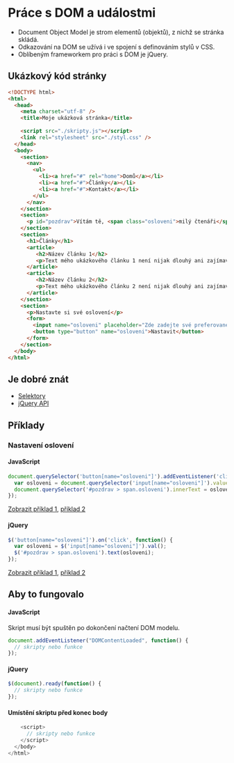 # Práce s DOM a událostmi
* Document Object Model je strom elementů (objektů), z nichž se stránka skládá.
* Odkazování na DOM se užívá i ve spojení s definováním stylů v CSS.
* Oblíbeným frameworkem pro práci s DOM je jQuery.

## Ukázkový kód stránky
```html
<!DOCTYPE html>
<html>
  <head>
    <meta charset="utf-8" />
    <title>Moje ukázková stránka</title>  
  
    <script src="./skripty.js"></script>
    <link rel="stylesheet" src="./styl.css" />
  </head>
  <body>
    <section>
      <nav>
        <ul>
          <li><a href="#" rel="home">Domů</a></li>
          <li><a href="#">Články</a></li>
          <li><a href="#">Kontakt</a></li>
        </ul>
      </nav>
    </section>
    <section>
      <p id="pozdrav">Vítám tě, <span class="osloveni">milý čtenáři</span>!</p>
    </section>
    <section>
      <h1>Články</h1>
      <article>
         <h2>Název článku 1</h2>
         <p>Text mého ukázkového článku 1 není nijak dlouhý ani zajímavý, ale to nám pro ukázku nevadí.</p>
      </article>
      <article>
         <h2>Název článku 2</h2>
         <p>Text mého ukázkového článku 2 není nijak dlouhý ani zajímavý, ale to nám pro ukázku nevadí.</p>
      </article>
    </section>
    <section>
      <p>Nastavte si své oslovení</p>
      <form>
        <input name="osloveni" placeholder="Zde zadejte své preferované oslovení" />
        <button type="button" name="osloveni">Nastavit</button>
      </form>
    </section>
  </body>
</html>
```

## Je dobré znát
* [Selektory](https://www.w3schools.com/jquery/jquery_ref_selectors.asp)
* [jQuery API](https://api.jquery.com/)

## Příklady
### Nastavení oslovení
#### JavaScript
```javascript
document.querySelector('button[name="osloveni"]').addEventListener('click', function () {
  var osloveni = document.querySelector('input[name="osloveni"]').value;
  document.querySelector('#pozdrav > span.osloveni').innerText = osloveni;
});
```
[Zobrazit příklad 1](https://jsfiddle.net/kaspim/vfkzLsc9/5/), [příklad 2](https://jsfiddle.net/kaspim/vfkzLsc9/4/)

#### jQuery
```javascript
$('button[name="osloveni"]').on('click', function() {
  var osloveni = $('input[name="osloveni"]').val();
  $('#pozdrav > span.osloveni').text(osloveni);
});
```
[Zobrazit příklad 1](https://jsfiddle.net/kaspim/vfkzLsc9/), [příklad 2](https://jsfiddle.net/kaspim/vfkzLsc9/1/)

## Aby to fungovalo
#### JavaScript
Skript musí být spuštěn po dokončení načtení DOM modelu.
```javascript
document.addEventListener("DOMContentLoaded", function() { 
  // skripty nebo funkce
});
```

#### jQuery
```javascript
$(document).ready(function() {
  // skripty nebo funkce
});
```

#### Umístění skriptu před konec body
```javascript
    <script>
      // skripty nebo funkce
    </script>
  </body>
</html>
```
